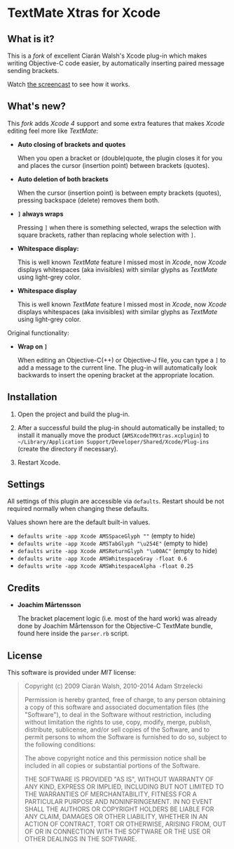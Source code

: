 # TextMate Xtras for Xcode

## What is it?

This is a *fork* of excellent Ciarán Walsh's Xcode plug-in which makes writing
Objective-C code easier, by automatically inserting paired message sending
brackets.

Watch [the screencast](http://ciaranwal.sh/files/xcode-bracket-matcher.mov) to
see how it works.

## What's new?

This *fork* adds *Xcode 4* support and some extra features that makes *Xcode*
editing feel more like *TextMate*:

* **Auto closing of brackets and quotes**

  When you open a bracket or (double)quote, the plugin closes it for you and
  places the cursor (insertion point) between brackets (quotes).

* **Auto deletion of both brackets**

  When the cursor (insertion point) is between empty brackets (quotes),
  pressing backspace (delete) removes them both.

* **`]` always wraps**

  Pressing `]` when there is something selected, wraps the selection with
  square brackets, rather than replacing whole selection with `]`.

* **Whitespace display:**

  This is well known *TextMate* feature I missed most in *Xcode*, now *Xcode*
  displays whitespaces (aka invisibles) with similar glyphs as *TextMate* using
  light-grey color.

* **Whitespace display**

  This is well known *TextMate* feature I missed most in *Xcode*, now *Xcode*
  displays whitespaces (aka invisibles) with similar glyphs as *TextMate* using
  light-grey color.

Original functionality:

* **Wrap on `]`**

  When editing an Objective-C(++) or Objective-J file, you can type a `]` to
  add a message to the current line. The plug-in will automatically look
  backwards to insert the opening bracket at the appropriate location.

## Installation

1. Open the project and build the plug-in.

2. After a successful build the plug-in should automatically be installed; to
install it manually move the product (`AMSXcodeTMXtras.xcplugin`) to
`~/Library/Application Support/Developer/Shared/Xcode/Plug-ins` (create the
directory if necessary).

3. Restart Xcode.

## Settings

All settings of this plugin are accessible via `defaults`. Restart should be
not required normally when changing these defaults.

Values shown here are the default built-in values.

* `defaults write -app Xcode AMSSpaceGlyph ""` (empty to hide)
* `defaults write -app Xcode AMSTabGlyph "\u254E"`  (empty to hide)
* `defaults write -app Xcode AMSReturnGlyph "\u00AC"`  (empty to hide)
* `defaults write -app Xcode AMSWhitespaceGray -float 0.6`
* `defaults write -app Xcode AMSWhitespaceAlpha -float 0.25`

## Credits

* **Joachim Mårtensson**

  The bracket placement logic (i.e. most of the hard work) was already done by
  Joachim Mårtensson for the Objective-C TextMate bundle, found here inside the
  `parser.rb` script.

## License

This software is provided under *MIT* license:

> Copyright (c) 2009 Ciarán Walsh, 2010-2014 Adam Strzelecki
>
> Permission is hereby granted, free of charge, to any person obtaining a copy
> of this software and associated documentation files (the "Software"), to deal
> in the Software without restriction, including without limitation the rights
> to use, copy, modify, merge, publish, distribute, sublicense, and/or sell
> copies of the Software, and to permit persons to whom the Software is
> furnished to do so, subject to the following conditions:
>
> The above copyright notice and this permission notice shall be included in
> all copies or substantial portions of the Software.
>
> THE SOFTWARE IS PROVIDED "AS IS", WITHOUT WARRANTY OF ANY KIND, EXPRESS OR
> IMPLIED, INCLUDING BUT NOT LIMITED TO THE WARRANTIES OF MERCHANTABILITY,
> FITNESS FOR A PARTICULAR PURPOSE AND NONINFRINGEMENT. IN NO EVENT SHALL THE
> AUTHORS OR COPYRIGHT HOLDERS BE LIABLE FOR ANY CLAIM, DAMAGES OR OTHER
> LIABILITY, WHETHER IN AN ACTION OF CONTRACT, TORT OR OTHERWISE, ARISING FROM,
> OUT OF OR IN CONNECTION WITH THE SOFTWARE OR THE USE OR OTHER DEALINGS IN THE
> SOFTWARE.
